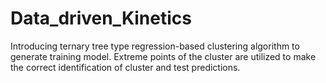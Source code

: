 # Data_driven_Kinetics
Introducing ternary tree type regression-based clustering algorithm to generate training model. Extreme points of the cluster are utilized to make the correct identification of cluster and test predictions.
